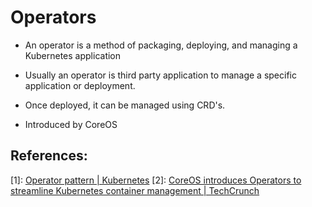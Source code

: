 # Operators

- An operator is a method of packaging, deploying, and managing a Kubernetes application
- Usually an operator is third party application to manage a specific application or deployment.

- Once deployed, it can be managed using CRD's.

- Introduced by CoreOS

## References:

[1]: [Operator pattern | Kubernetes](https://kubernetes.io/docs/concepts/extend-kubernetes/operator/)
[2]: [CoreOS introduces Operators to streamline Kubernetes container management | TechCrunch](https://techcrunch.com/2016/11/03/coreos-introduces-operators-to-streamline-kubernetes-container-management/)
